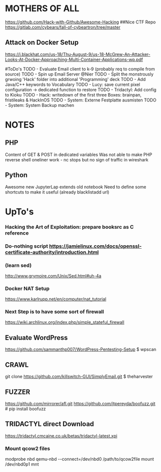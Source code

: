 # MOTHERS OF ALL
https://github.com/Hack-with-Github/Awesome-Hacking
##Nice CTF Repo
https://gitlab.com/cybears/fall-of-cybeartron/tree/master
## Attack on Docker Setup
https://i.blackhat.com/us-18/Thu-August-9/us-18-McGrew-An-Attacker-Looks-At-Docker-Approaching-Multi-Container-Applications-wp.pdf


#ToDo's
TODO - Evaluate Email client to k-9 (probably req to compile from source)
TODO - Spin up Email Server @Nier
TODO - Split the monstrously grwoing 'Hack' folder into additional 'Programming' deck
TODO - Add Java/C++ keywords to Vocabulary
TODO - Lucy: save current pixel configuration -> dedicated function to restore
TODO - Tridactyl: Add config to Kioku
TODO - Hack: writedown of the first three Boxes: brainpan, fristileaks & HackInOS
TODO - System: Externe Festplatte ausmisten
TODO - System: System Backup machen


# NOTES
## PHP
Content of GET & POST in dedicated variables
Was not able to make PHP reverse shell oneliner work - nc stops but no sign of traffic in wireshark
## Python 
Awesome new JupyterLap extends old notebook
Need to define some shortcuts to make it useful (already blacklistadd url)

# UpTo's
### Hacking the Art of Exploitation: prepare booksrc as C reference
### Do-nothing script https://jamielinux.com/docs/openssl-certificate-authority/introduction.html
### (learn sed)
http://www.grymoire.com/Unix/Sed.html#uh-4a 
### Docker NAT Setup
https://www.karlrupp.net/en/computer/nat_tutorial
### Next Step is to have some sort of firewall
https://wiki.archlinux.org/index.php/simple_stateful_firewall

## Evaluate WordPress
https://github.com/sammanthp007/WordPress-Pentesting-Setup
$ wpscan

## CRAWL
git clone https://github.com/killswitch-GUI/SimplyEmail.git
$ theharvester

## FUZZER
https://github.com/mirrorer/afl.git
https://github.com/jtpereyda/boofuzz.git # pip install boofuzz

## TRIDACTYL direct Download
https://tridactyl.cmcaine.co.uk/betas/tridactyl-latest.xpi


### Mount qcow2 files
modprobe nbd
qemu-nbd --connect=/dev/nbd0 /path/to/qcow2file
mount /dev/nbd0p1 mnt

